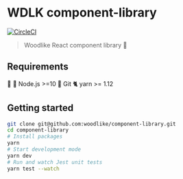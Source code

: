 # WDLK component-library

[![CircleCI](https://circleci.com/gh/woodlike/component-library.svg?style=svg)](https://circleci.com/gh/woodlike/component-library)


> Woodlike React component library 🎨


## Requirements
🐢 🚀 Node.js >=10
🌲 Git
🐈 yarn >= 1.12


## Getting started
```sh
git clone git@github.com:woodlike/component-library.git
cd component-library
# Install packages
yarn
# Start development mode
yarn dev
# Run and watch Jest unit tests
yarn test --watch
```
